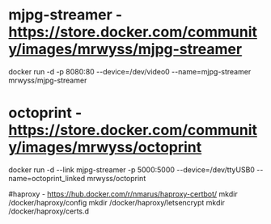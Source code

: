 # mjpg-streamer - https://store.docker.com/community/images/mrwyss/mjpg-streamer
docker run -d -p 8080:80 --device=/dev/video0 --name=mjpg-streamer mrwyss/mjpg-streamer

# octoprint - https://store.docker.com/community/images/mrwyss/octoprint
docker run -d --link mjpg-streamer -p 5000:5000 --device=/dev/ttyUSB0 --name=octoprint_linked mrwyss/octoprint

#haproxy - https://hub.docker.com/r/nmarus/haproxy-certbot/
mkdir /docker/haproxy/config
mkdir /docker/haproxy/letsencrypt
mkdir /docker/haproxy/certs.d
